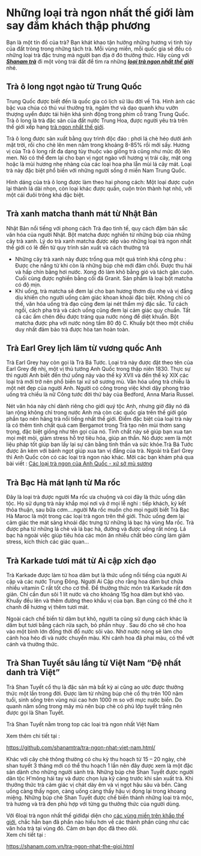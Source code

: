 <h1>Những loại trà ngon nhất thế giới làm say đắm khách thập phương</h1>

<p>Bạn là một tín đồ của trà? Bạn khát khao tận hưởng những hương vị tinh túy của đất tròng trong những tách trà. Mỗi vùng miền, mỗi quốc gia sẽ đều có những loại trà đặc trưng mà người bạn địa ở đó thưởng thức. Hãy cùng với <em><strong><a href="https://t.umblr.com/redirect?z=https%3A%2F%2Fshanam.com.vn%2F&amp;t=MWRjMjQxMjIyMzBjNzliNzViYjkyNDU3OGI0MjhkYTk3ZjE3MDQ5MCxOeUJ1bE5iVw%3D%3D&amp;b=t%3AnB0N7axJZFD19W4uC1rANw&amp;p=https%3A%2F%2Fshanamtra.tumblr.com%2Fpost%2F178506386449%2Fnh%E1%BB%AFng-lo%E1%BA%A1i-tr%C3%A0-ngon-nh%E1%BA%A5t-th%E1%BA%BF-gi%E1%BB%9Bi-l%C3%A0m-say-%C4%91%E1%BA%AFm&amp;m=1">Shanam trà</a></strong></em> đi một vòng trái đất để tìm ra những <a href="https://github.com/shanamtra/tra-ngon-nhat-the-gioi.html"><em><strong>loại trà ngon nhất thế giới</strong></em></a> nhé.</p>

<h2>Trà ô long ngọt ngào từ Trung Quốc</h2>

<p>Trung Quốc được biết đến là quốc gia có lịch sử lâu đời về Trà. Hình ảnh các bậc vua chúa có thú vui thưởng trà, ngâm thơ và dạo quanh khu vườn thượng uyển được tái hiện khá sinh động trong phim cổ trang Trung Quốc. Trà ô long là trà đặc sản của đất nước Trung Hoa, được người yêu trà trên thế giới xếp hạng <a href="https://www.quora.com/profile/shanamtra/Shanam-Tr%C3%A0-Tinh-Hoa-Tr%C3%A0-Vi%E1%BB%87t/C%C3%A1c-lo%E1%BA%A1i-tr%C3%A0-ngon-nh%E1%BA%A5t-Vi%E1%BB%87t-Nam-khi%E1%BA%BFn-b%E1%BA%A1n-ng%E1%BA%A5t-ng%C3%A2y">trà ngon nhất thế giới</a>.</p>

<p>Trà ô long được sản xuất bằng quy trình độc đáo : phơi lá chè héo dưới ánh mặt trời, rồi cho chè lên men nằm trong khoảng 8-85% rồi mới sấy. Hương vị của Trà ô long rất đa dạng tùy thuộc vào giống trà cũng như mức độ lên men. Nó có thể đem lại cho bạn vị ngọt ngào với hương vị trái cây, mật ong hoặc là mùi hương nhẹ nhàng của các loại hoa pha lẫn mùi lá cây mát. Loại trà này đặc biệt phổ biến với những người sống ở miền Nam Trung Quốc.</p>

<p>Hình dáng của trà ô long được làm theo hai phong cách: Một loại được cuộn lại thành lá dài nhọn, còn loại khác được quấn, cuộn tròn thành hạt nhỏ, với một cái đuôi trông khá đặc biệt.</p>

<h2>Trà xanh matcha thanh mát từ Nhật Bản</h2>

<p>Nhật Bản nổi tiếng với phong cách Trà đạo tinh tế, quy cách đậm bản sắc văn hóa của người Nhật. Bột matcha được nghiền từ những búp của những cây trà xanh. Lý do trà xanh matcha được xếp vào những loại trà ngon nhất thế giới có lẽ đến từ quy trình sản xuất và cách thưởng trà</p>

<ul>
	<li>Những cây trà xanh này được trồng qua một quá trình khá công phu : Được che nắng từ khi còn là những búp chè mới đâm chồi. Được thu hái và hấp chín bằng hơi nước. Xong đó làm khô bằng gió và tách gân cuộn. Cuối cùng được nghiền bằng cối đá Granit. Sản phẩm là loại bột matcha có độ mịn.</li>
	<li>Khi uống, trà matcha sẽ đem lại cho bạn hương thơm dịu nhẹ và vị đắng dịu khiến cho người uống cảm giác khoan khoái đặc biệt. Không chỉ có thế, văn hóa uống trà đạo cũng đem lại nét thẩm mỹ đặc sắc. Từ cách ngồi, cách pha trà và cách uống cũng đem lại cảm giác quy chuẩn. Tất cả các ấm chén đều được tráng qua nước nóng để diệt khuẩn. Bột matcha được pha với nước nóng tầm 80 độ C. Khuấy bột theo một chiều duy nhất đảm bảo trà được hòa tan hoàn toàn.</li>
</ul>

<h2>Trà Earl Grey lịch lãm từ vương quốc Anh</h2>

<p>Trà Earl Grey hay còn gọi là Trà Bá Tước. Loại trà này được đặt theo tên của Earl Grey đệ nhị, một vị thủ tướng Anh Quốc trong thập niên 1830. Thực sự thì người Anh biết đến thứ uống này vào thế kỷ XVII và đến thế kỷ XIX các loại trà mới trở nên phổ biến tại xứ sở sương mù. Văn hóa uống trà chiều là một nét đẹp của người Anh. Người có công trong việc khơi dậy phong trào uống trà chiều là nữ Công tước đời thứ bảy của Bedford, Anna Maria Russel.</p>

<p>Nét văn hóa này chỉ dành riêng cho giới quý tộc Anh, nhưng giờ đây nó đã lan rộng không chỉ trong nước Anh mà còn các quốc gia trên thế giới góp phần tạo nên hãng trà nổi tiếng nhất thế giới. Điểm đặc biệt của loại trà này là có thêm tinh chất quả cam Bergamot trong Trà tạo nên mùi thơm sang trọng, đặc biệt giống như tên gọi của nó. Tinh chất này sẽ giúp bạn xua tan mọi mệt mỏi, giảm stress hỗ trợ tiêu hóa, giúp an thần. Nó được xem là một liệu pháp tốt giúp bạn lấy lại sự cân bằng tinh thần và sức khỏe.Trà Bá Tước được ăn kèm với bánh ngọt giúp xua tan vị đắng của trà. Ngoài trà Earl Grey thì Anh Quốc còn có các loại trà ngon nào khác. Mời các bạn khám phá qua bài viết : <a href="https://t.umblr.com/redirect?z=https%3A%2F%2Fshanam.com.vn%2Fcac-loai-tra-ngon-cua-anh-quoc.html&amp;t=MzljMmI1NDhkOWQ4MDc0ZGI4YjRhODMzNGE0MWFjNWJiMDQyMjBjOSxOeUJ1bE5iVw%3D%3D&amp;b=t%3AnB0N7axJZFD19W4uC1rANw&amp;p=https%3A%2F%2Fshanamtra.tumblr.com%2Fpost%2F178506386449%2Fnh%E1%BB%AFng-lo%E1%BA%A1i-tr%C3%A0-ngon-nh%E1%BA%A5t-th%E1%BA%BF-gi%E1%BB%9Bi-l%C3%A0m-say-%C4%91%E1%BA%AFm&amp;m=1">Các loại trà ngon của Anh Quốc - xứ sở mù sương</a></p>

<h2>Trà Bạc Hà mát lạnh từ Ma rốc</h2>

<p>Đây là loại trà được người Ma rốc ưa chuộng và coi đây là thức uống dân tộc. Họ sử dụng trà này khắp mọi nơi và ở mọi lễ nghi : tiếp khách, ký kết thỏa thuận, sau bữa cơm&hellip;.người Ma rốc muốn cho mọi người biết Trà Bạc Hà Maroc là một trong các loại trà ngon trên thế giới. Thức uống đem lại cảm giác the mát sảng khoái đặc trưng từ những lá bạc hà vùng Ma rốc. Trà được pha từ những lá chè và lá bạc hà, đường và được uống rất nóng. Lá bạc hà ngoài việc giúp tiêu hóa các món ăn nhiều chất béo cũng làm giảm stress, kích thích các giác quan&hellip;</p>

<h2>Trà Karkade tươi mát từ Ai cập xích đạo</h2>

<p>Trà Karkade được làm từ hoa dâm bụt là thức uống nổi tiếng của người Ai cập và các nước Trung Đông. Người Ai Cập cho rằng hoa dâm bụt chứa nhiều vitamin C rất tốt cho cơ thể. Để thưởng thức món trà Karkade rất đơn giản. Chỉ cần đun sôi 1 lít nước và cho khoảng 15g hoa dâm bụt khô vào. Khuấy đều lên và thêm đường theo khẩu vị của bạn. Bạn cũng có thể cho ít chanh để hương vị thêm tươi mát.</p>

<p>Ngoài cách chế biến từ dâm bụt khô, người ta cũng sử dụng cách khác là dâm bụt tươi bằng cách rửa sạch, bỏ phần nhụy . Sau đó cho sẽ cho hoa vào một bình lớn đồng thời đổ nước sôi vào. Nhờ nước nóng sẽ làm cho cánh hoa héo đi và nước chuyển màu. Khi cánh hoa đã phai màu, có thể vớt cánh và thưởng thức.</p>

<h2>Trà Shan Tuyết sâu lắng từ Việt Nam &ldquo;Đệ nhất danh trà Việt&rdquo;</h2>

<p>Trà Shan Tuyết cổ thụ là đặc sản mà bất kỳ ai cũng ao ước được thưởng thức một lần trong đời. Được làm từ những búp chè cổ thụ trên 100 năm tuổi, sinh sống trên vùng núi cao hơn 1000 m so với mực nước biển. Do quanh năm sống trong mây mù nên búp chè có phủ lớp tuyết trắng nên được gọi là Shan Tuyết.</p>

<p>Trà Shan Tuyết nằm trong top các loại trà ngon nhất Việt Nam</p>

<p>Xem thêm chi tiết tại :</p>

<p><a href="https://t.umblr.com/redirect?z=https%3A%2F%2Fgithub.com%2Fshanamtra%2Ftra-ngon-nhat-viet-nam.html%2F&amp;t=NTBjNTQyYjllYTBmNTU3YWU2ZjJjZGQzOTIzNWYyYjIwOGNiMTA1YixOeUJ1bE5iVw%3D%3D&amp;b=t%3AnB0N7axJZFD19W4uC1rANw&amp;p=https%3A%2F%2Fshanamtra.tumblr.com%2Fpost%2F178506386449%2Fnh%E1%BB%AFng-lo%E1%BA%A1i-tr%C3%A0-ngon-nh%E1%BA%A5t-th%E1%BA%BF-gi%E1%BB%9Bi-l%C3%A0m-say-%C4%91%E1%BA%AFm&amp;m=1">https://github.com/shanamtra/tra-ngon-nhat-viet-nam.html/</a></p>

<p>Khác với cây chè thông thường có chu kỳ thu hoạch từ 15 &ndash; 20 ngày, chè shan tuyết 3 tháng mới có thể thu hoạch 1 lần nên đây được xem là một đặc sản dành cho những người sành trà. Những búp chè Shan Tuyết được người dân tộc H&rsquo;mông hái tay và được chọn lựa kỹ càng trước khi sản xuất trà. Khi thưởng thức trà cảm giác vị chát dày êm và vị ngọt hậu sâu và bền. Càng uống càng thấy ngon, càng uống càng thấy hậu vị đọng lại trong khoang miệng. Những búp chè Shan Tuyết được chế biến thành những loại trà mộc, trà hương và trà đen phù hợp với từng gu thưởng thức của người dùng.</p>

<p>Với 6loại trà ngon nhất thế giớiđại diện cho <a href="https://www.linkedin.com/pulse/nhung-loai-tra-ngon-nhat-gioi-lam-say-dam-long-nguoi-tra-shanam/">các vùng miền trên khắp thế giới</a>, chắc hẳn bạn đã phần nào hiểu hơn về các thành phần cũng như các văn hóa trà tại vùng đó. Cảm ơn bạn đọc đã theo dõi.<br />
Xem chi tiết tại :</p>

<p><a href="https://t.umblr.com/redirect?z=https%3A%2F%2Fshanam.com.vn%2Ftra-ngon-nhat-the-gioi.html&amp;t=ODg5MDhlNzk1MDA5YTI5ZjM0NWY5OWExYWY1YzE4OGY2OGUxMmUyZSxOeUJ1bE5iVw%3D%3D&amp;b=t%3AnB0N7axJZFD19W4uC1rANw&amp;p=https%3A%2F%2Fshanamtra.tumblr.com%2Fpost%2F178506386449%2Fnh%E1%BB%AFng-lo%E1%BA%A1i-tr%C3%A0-ngon-nh%E1%BA%A5t-th%E1%BA%BF-gi%E1%BB%9Bi-l%C3%A0m-say-%C4%91%E1%BA%AFm&amp;m=1">https://shanam.com.vn/tra-ngon-nhat-the-gioi.html</a></p>
